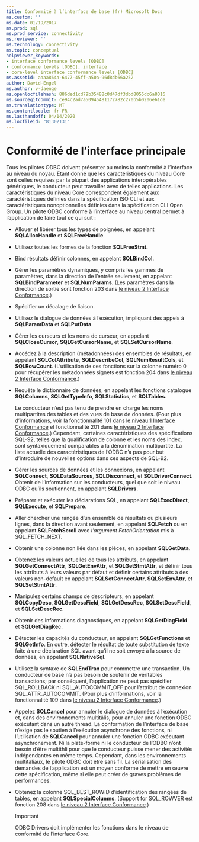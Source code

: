 ```yaml
---
title: Conformité à l’interface de base (fr) Microsoft Docs
ms.custom: ''
ms.date: 01/19/2017
ms.prod: sql
ms.prod_service: connectivity
ms.reviewer: ''
ms.technology: connectivity
ms.topic: conceptual
helpviewer_keywords:
- interface conformance levels [ODBC]
- conformance levels [ODBC], interface
- core-level interface conformance levels [ODBC]
ms.assetid: aaaa864a-6477-45ff-a50a-96d8db66a252
author: David-Engel
ms.author: v-daenge
ms.openlocfilehash: 886ded1cd79b35488c0d47df3dbd8055dc6a8016
ms.sourcegitcommit: ce94c2ad7a50945481172782c270b5b0206e61de
ms.translationtype: MT
ms.contentlocale: fr-FR
ms.lasthandoff: 04/14/2020
ms.locfileid: "81302131"
---
```

# <a name="core-interface-conformance"></a>Conformité de l’interface principale
Tous les pilotes ODBC doivent présenter au moins la conformité à l’interface au niveau du noyau. Étant donné que les caractéristiques du niveau Core sont celles requises par la plupart des applications interopérables génériques, le conducteur peut travailler avec de telles applications. Les caractéristiques du niveau Core correspondent également aux caractéristiques définies dans la spécification ISO CLI et aux caractéristiques nonoptionnelles définies dans la spécification CLI Open Group. Un pilote ODBC conforme à l’interface au niveau central permet à l’application de faire tout ce qui suit :  
  
-   Allouer et libérer tous les types de poignées, en appelant **SQLAllocHandle** et **SQLFreeHandle**.  
  
-   Utilisez toutes les formes de la fonction **SQLFreeStmt.**  
  
-   Bind résultats définir colonnes, en appelant **SQLBindCol**.  
  
-   Gérer les paramètres dynamiques, y compris les gammes de paramètres, dans la direction de l’entrée seulement, en appelant **SQLBindParameter** et **SQLNumParams**. (Les paramètres dans la direction de sortie sont fonction 203 dans [le niveau 2 Interface Conformance](../../../odbc/reference/develop-app/level-2-interface-conformance.md).)  
  
-   Spécifier un décalage de liaison.  
  
-   Utilisez le dialogue de données à l’exécution, impliquant des appels à **SQLParamData** et **SQLPutData**.  
  
-   Gérer les curseurs et les noms de curseur, en appelant **SQLCloseCursor**, **SQLGetCursorName**, et **SQLSetCursorName**.  
  
-   Accédez à la description (métadonnées) des ensembles de résultats, en appelant **SQLColAttribute**, **SQLDescribeCol**, **SQLNumResultCols**, et **SQLRowCount**. (L’utilisation de ces fonctions sur la colonne numéro 0 pour récupérer les métadonnées signets est fonction 204 dans [le niveau 2 Interface Conformance](../../../odbc/reference/develop-app/level-2-interface-conformance.md).)  
  
-   Requête le dictionnaire de données, en appelant les fonctions catalogue **SQLColumns**, **SQLGetTypeInfo**, **SQLStatistics**, et **SQLTables**.  
  
     Le conducteur n’est pas tenu de prendre en charge les noms multipartites des tables et des vues de base de données. (Pour plus d’informations, voir la fonctionnalité 101 dans [le niveau 1 Interface Conformance](../../../odbc/reference/develop-app/level-1-interface-conformance.md) et fonctionnalité 201 dans [le niveau 2 Interface Conformance](../../../odbc/reference/develop-app/level-2-interface-conformance.md).) Cependant, certaines caractéristiques des spécifications SQL-92, telles que la qualification de colonne et les noms des index, sont syntaxiquement comparables à la dénomination multipartite. La liste actuelle des caractéristiques de l’ODBC n’a pas pour but d’introduire de nouvelles options dans ces aspects de SQL-92.  
  
-   Gérer les sources de données et les connexions, en appelant **SQLConnect**, **SQLDataSources**, **SQLDisconnect**, et **SQLDriverConnect**. Obtenir de l’information sur les conducteurs, quel que soit le niveau ODBC qu’ils soutiennent, en appelant **SQLDrivers**.  
  
-   Préparer et exécuter les déclarations SQL, en appelant **SQLExecDirect**, **SQLExecute**, et **SQLPrepare**.  
  
-   Aller chercher une rangée d’un ensemble de résultats ou plusieurs lignes, dans la direction avant seulement, en appelant **SQLFetch** ou en appelant **SQLFetchScroll** avec *l’argument FetchOrientation* mis à SQL_FETCH_NEXT.  
  
-   Obtenir une colonne non liée dans les pièces, en appelant **SQLGetData**.  
  
-   Obtenez les valeurs actuelles de tous les attributs, en appelant **SQLGetConnectAttr**, **SQLGetEnvAttr**, et **SQLGetStmtAttr**, et définir tous les attributs à leurs valeurs par défaut et définir certains attributs à des valeurs non-default en appelant **SQLSetConnectAttr**, **SQLSetEnvAttr**, et **SQLSetStmtAttr**.  
  
-   Manipulez certains champs de descripteurs, en appelant **SQLCopyDesc**, **SQLGetDescField**, **SQLGetDescRec**, **SQLSetDescField**, et **SQLSetDescRec**.  
  
-   Obtenir des informations diagnostiques, en appelant **SQLGetDiagField** et **SQLGetDiagRec**.  
  
-   Détecter les capacités du conducteur, en appelant **SQLGetFunctions** et **SQLGetInfo**. En outre, détecter le résultat de toute substitution de texte faite à une déclaration SQL avant qu’il ne soit envoyé à la source de données, en appelant **SQLNativeSql**.  
  
-   Utilisez la syntaxe de **SQLEndTran** pour commettre une transaction. Un conducteur de base n’a pas besoin de soutenir de véritables transactions; par conséquent, l’application ne peut pas spécifier SQL_ROLLBACK ni SQL_AUTOCOMMIT_OFF pour l’attribut de connexion SQL_ATTR_AUTOCOMMIT. (Pour plus d’informations, voir la fonctionnalité 109 dans [le niveau 2 Interface Conformance](../../../odbc/reference/develop-app/level-2-interface-conformance.md).)  
  
-   Appelez **SQLCancel** pour annuler le dialogue de données à l’exécution et, dans des environnements multitâlis, pour annuler une fonction ODBC exécutant dans un autre thread. La conformation de l’interface de base n’exige pas le soutien à l’exécution asynchrone des fonctions, ni l’utilisation de **SQLCancel** pour annuler une fonction ODBC exécutant asynchronement. Ni la plate-forme ni le conducteur de l’ODBC n’ont besoin d’être multithli pour que le conducteur puisse mener des activités indépendantes en même temps. Cependant, dans les environnements multitâliaux, le pilote ODBC doit être sans fil. La sérialisation des demandes de l’application est un moyen conforme de mettre en œuvre cette spécification, même si elle peut créer de graves problèmes de performances.  
  
-   Obtenez la colonne SQL_BEST_ROWID d’identification des rangées de tables, en appelant **SQLSpecialColumns**. (Support for SQL_ROWVER est fonction 208 dans [le niveau 2 Interface Conformance](../../../odbc/reference/develop-app/level-2-interface-conformance.md).)  
  
    > [!IMPORTANT]  
    >  ODBC Drivers doit implémenter les fonctions dans le niveau de conformité de l’interface Core.
